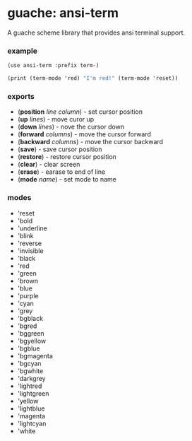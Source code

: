 # guache: ansi-term

A guache scheme library that provides ansi terminal support.

### example

```scheme
(use ansi-term :prefix term-)

(print (term-mode 'red) "I'm red!" (term-mode 'reset))
```

### exports

  * (__position__ *line* *column*) - set cursor position
  * (__up__ *lines*) - move curor up
  * (__down__ *lines*) - nove the cursor down
  * (__forward__ *columns*) - move the cursor forward
  * (__backward__ *columns*) - move the cursor backward
  * (__save__)  - save cursor position
  * (__restore__) - restore cursor position
  * (__clear__) - clear screen
  * (__erase__) - earase to end of line
  * (__mode__ *name*) - set mode to name

### modes

  * 'reset
  * 'bold
  * 'underline
  * 'blink
  * 'reverse
  * 'invisible
  * 'black
  * 'red
  * 'green
  * 'brown
  * 'blue
  * 'purple
  * 'cyan
  * 'grey
  * 'bgblack
  * 'bgred
  * 'bggreen
  * 'bgyellow
  * 'bgblue
  * 'bgmagenta
  * 'bgcyan
  * 'bgwhite
  * 'darkgrey
  * 'lightred
  * 'lightgreen
  * 'yellow
  * 'lightblue
  * 'magenta
  * 'lightcyan
  * 'white

